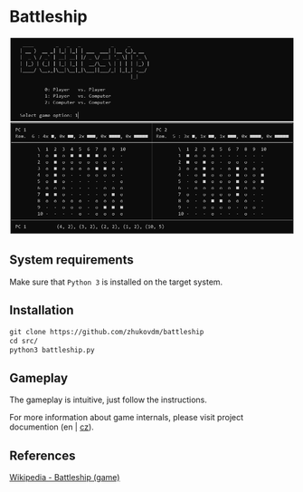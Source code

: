 # Battleship

![open](./assets/img/battleship.png)

## System requirements

Make sure that `Python 3` is installed on the target system.

## Installation

```console
git clone https://github.com/zhukovdm/battleship
cd src/
python3 battleship.py
```

## Gameplay

The gameplay is intuitive, just follow the instructions.

For more information about game internals, please visit project documention
(en | [cz](./assets/doc/cz.pdf)).

## References

[Wikipedia - Battleship (game)](https://en.wikipedia.org/wiki/Battleship_(game))
